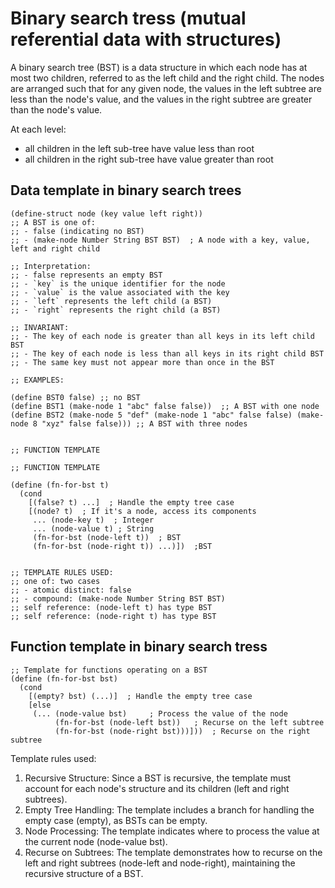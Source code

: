 # Binary search tress (mutual referential data with structures)

A binary search tree (BST) is a data structure in which each node has at most two children, referred to as the left child and the right child. The nodes are arranged such that for any given node, the values in the left subtree are less than the node's value, and the values in the right subtree are greater than the node's value.

At each level: 
* all children in the left sub-tree have value less than root
* all children in the right sub-tree have value greater than root

## Data template in binary search trees
```Lisp
(define-struct node (key value left right))
;; A BST is one of:
;; - false (indicating no BST)
;; - (make-node Number String BST BST)  ; A node with a key, value, left and right child

;; Interpretation:
;; - false represents an empty BST
;; - `key` is the unique identifier for the node
;; - `value` is the value associated with the key
;; - `left` represents the left child (a BST)
;; - `right` represents the right child (a BST)

;; INVARIANT:
;; - The key of each node is greater than all keys in its left child BST
;; - The key of each node is less than all keys in its right child BST
;; - The same key must not appear more than once in the BST

;; EXAMPLES:

(define BST0 false) ;; no BST
(define BST1 (make-node 1 "abc" false false))  ;; A BST with one node
(define BST2 (make-node 5 "def" (make-node 1 "abc" false false) (make-node 8 "xyz" false false))) ;; A BST with three nodes


;; FUNCTION TEMPLATE

;; FUNCTION TEMPLATE

(define (fn-for-bst t)
  (cond 
    [(false? t) ...]  ; Handle the empty tree case
    [(node? t)  ; If it's a node, access its components
     ... (node-key t)  ; Integer
     ... (node-value t) ; String
     (fn-for-bst (node-left t))  ; BST
     (fn-for-bst (node-right t)) ...)])  ;BST


;; TEMPLATE RULES USED:
;; one of: two cases
;; - atomic distinct: false
;; - compound: (make-node Number String BST BST)
;; self reference: (node-left t) has type BST
;; self reference: (node-right t) has type BST

```

## Function template in binary search tress

```Lisp
;; Template for functions operating on a BST
(define (fn-for-bst bst)
  (cond
    [(empty? bst) (...)]  ; Handle the empty tree case
    [else
     (... (node-value bst)     ; Process the value of the node
          (fn-for-bst (node-left bst))   ; Recurse on the left subtree
          (fn-for-bst (node-right bst)))]))  ; Recurse on the right subtree
```

Template rules used: 

1. Recursive Structure: Since a BST is recursive, the template must account for each node's structure and its children (left and right subtrees).
2. Empty Tree Handling: The template includes a branch for handling the empty case (empty), as BSTs can be empty.
3. Node Processing: The template indicates where to process the value at the current node (node-value bst).
4. Recurse on Subtrees: The template demonstrates how to recurse on the left and right subtrees (node-left and node-right), maintaining the recursive structure of a BST.
